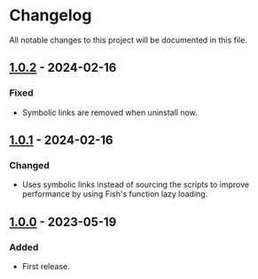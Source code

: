 # Changelog
All notable changes to this project will be documented in this file.

## [1.0.2] - 2024-02-16
### Fixed
- Symbolic links are removed when uninstall now.

## [1.0.1] - 2024-02-16
### Changed
- Uses symbolic links instead of sourcing the scripts to improve
  performance by using Fish's function lazy loading.

## [1.0.0] - 2023-05-19
### Added
- First release.

[1.0.2]: https://github.com/lumynou5/homeshick.fish/releases/tag/v1.0.2
[1.0.1]: https://github.com/lumynou5/homeshick.fish/releases/tag/v1.0.1
[1.0.0]: https://github.com/lumynou5/homeshick.fish/releases/tag/v1.0.0
